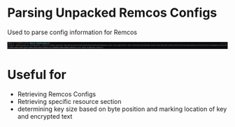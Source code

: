 # Parsing Unpacked Remcos Configs

Used to parse config information for Remcos

![Image](Script.png)

# Useful for
- Retrieving Remcos Configs
- Retrieving specific resource section
- determining key size based on byte position and marking location of key and encrypted text